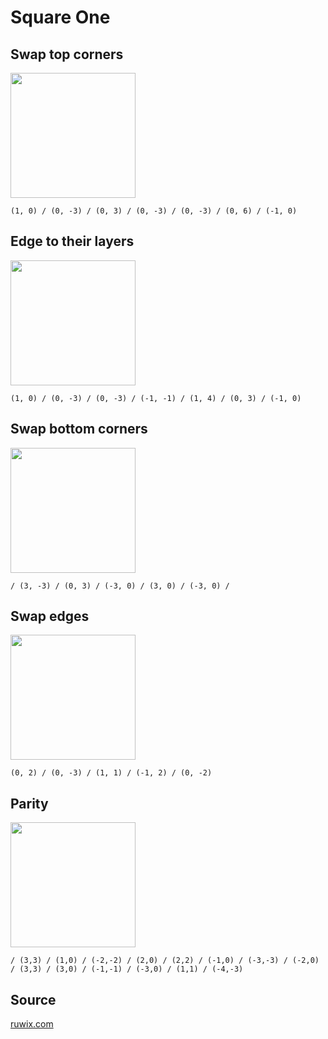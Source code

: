 # Square One

## Swap top corners

<img src="/images/sq1-1.jpg" width="200"/>

    (1, 0) / (0, -3) / (0, 3) / (0, -3) / (0, -3) / (0, 6) / (-1, 0)

## Edge to their layers

<img src="/images/sq1-2.jpg" width="200"/>

    (1, 0) / (0, -3) / (0, -3) / (-1, -1) / (1, 4) / (0, 3) / (-1, 0)

## Swap bottom corners

<img src="/images/sq1-3.jpg" width="200"/>

    / (3, -3) / (0, 3) / (-3, 0) / (3, 0) / (-3, 0) /

## Swap edges

<img src="/images/sq1-4.jpg" width="200"/>

    (0, 2) / (0, -3) / (1, 1) / (-1, 2) / (0, -2)

## Parity

<img src="/images/sq1-5.jpg" width="200"/>

    / (3,3) / (1,0) / (-2,-2) / (2,0) / (2,2) / (-1,0) / (-3,-3) / (-2,0) / (3,3) / (3,0) / (-1,-1) / (-3,0) / (1,1) / (-4,-3)

## Source

[ruwix.com](https://ruwix.com/twisty-puzzles/square-1-back-to-square-one/)
